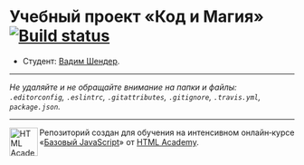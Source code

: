 # Учебный проект «Код и Магия» [![Build status][travis-image]][travis-url]

* Студент: [Вадим Шендер](https://up.htmlacademy.ru/javascript/10/user/210523).

---

_Не удаляйте и не обращайте внимание на папки и файлы:_<br>
_`.editorconfig`, `.eslintrc`, `.gitattributes`, `.gitignore`, `.travis.yml`, `package.json`._

---

<a href="https://htmlacademy.ru/intensive/javascript"><img align="left" width="50" height="50" title="HTML Academy" src="https://up.htmlacademy.ru/static/img/intensive/javascript/logo-for-github.svg"></a>

Репозиторий создан для обучения на интенсивном онлайн‑курсе «[Базовый JavaScript](https://htmlacademy.ru/intensive/javascript)» от [HTML Academy](https://htmlacademy.ru).

[travis-image]: https://travis-ci.org/htmlacademy-javascript/210523-code-and-magick.svg?branch=master
[travis-url]: https://travis-ci.org/htmlacademy-javascript/210523-code-and-magick
